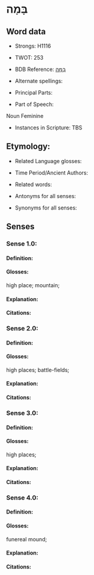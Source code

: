 # בָּמָה

<!-- Status: S2="NeedsEdits" -->
<!-- Lexica used for edits:   -->

## Word data

* Strongs: H1116

* TWOT: 253

* BDB Reference: [בָּמָה](rc://en/bdb/dict/b.bz.af)

* Alternate spellings:

* Principal Parts:

* Part of Speech:

Noun Feminine

* Instances in Scripture: TBS

## Etymology:

* Related Language glosses:

* Time Period/Ancient Authors:

* Related words:

* Antonyms for all senses:

* Synonyms for all senses:

## Senses

### Sense 1.0:

#### Definition:

#### Glosses:

high place; mountain; 

#### Explanation:

#### Citations:



### Sense 2.0:

#### Definition:

#### Glosses:

high places; battle-fields; 

#### Explanation:

#### Citations:



### Sense 3.0:

#### Definition:

#### Glosses:

high places; 

#### Explanation:

#### Citations:



### Sense 4.0:

#### Definition:

#### Glosses:

funereal mound; 

#### Explanation:

#### Citations:



